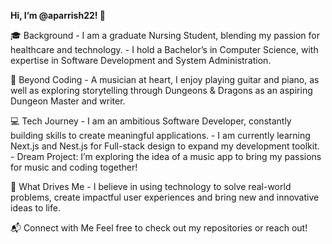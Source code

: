 **Hi, I’m @aparrish22! 👋**

🎓 Background
	- I am a graduate Nursing Student, blending my passion for healthcare and technology.
	- I hold a Bachelor’s in Computer Science, with expertise in Software Development and System Administration.

🎵 Beyond Coding
	- A musician at heart, I enjoy playing guitar and piano, as well as exploring storytelling through Dungeons & Dragons as an aspiring Dungeon Master and writer.

💻 Tech Journey
	- I am an ambitious Software Developer, constantly building skills to create meaningful applications.
	- I am currently learning Next.js and Nest.js for Full-stack design to expand my development toolkit.
	- Dream Project: I’m exploring the idea of a music app to bring my passions for music and coding together!

🌟 What Drives Me
	- I believe in using technology to solve real-world problems, create impactful user experiences and bring new and innovative ideas to life.

📬 Connect with Me
Feel free to check out my repositories or reach out!
